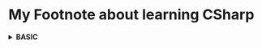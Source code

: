 # My Footnote about learning CSharp

<details><summary><strong>BASIC</strong></summary>

# **Index**

- [Tipe Data](Tipe%20Data/TipeData.md)
- [Aritmatika](Aritmatika/BasicAritmatika.md)
- [Array](Array/array.md)
- [Enum](Enum/Enum.md)
- [If Statement](Percabangan/IfStatement.md)
- [Switch statement](Percabangan/Switch.md)
- [For Statement](Perulangan/For.md)
- [While Statement](Perulangan/While.md)
- [Working with String](String/StringManipulations.md)
- [Method](Method/method.md)

</details>
